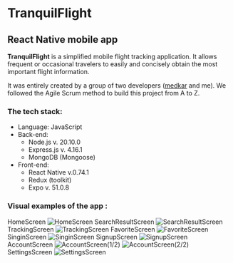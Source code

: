# TranquilFlight
## React Native mobile app

**TranquilFlight** is a simplified mobile flight tracking application. It allows frequent or occasional travelers to easily and concisely obtain the most important flight information.

It was entirely created by a group of two developers ([medkar](https://github.com/medkar) and me). We followed the Agile Scrum method to build this project from A to Z.

### The tech stack:
* Language: JavaScript
* Back-end:
  - Node.js v. 20.10.0
  - Express.js v. 4.16.1
  - MongoDB (Mongoose)
* Front-end:
  - React Native v.0.74.1
  - Redux (toolkit)
  - Expo v. 51.0.8

### Visual examples of the app :

HomeScreen
![HomeScreen](/frontend/assets/screenshots/home-screen.jpg)
SearchResultScreen
![SearchResultScreen](/frontend/assets/screenshots/search-screen.jpg)
TrackingScreen
![TrackingScreen](/frontend/assets/screenshots/tracking-screen.jpg)
FavoriteScreen
![FavoriteScreen](/frontend/assets/screenshots/favorites-screen-2.jpg)
SinginScreen
![SinginScreen](/frontend/assets/screenshots/sign-in-screen.jpg)
SignupScreen
![SignupScreen](/frontend/assets/screenshots/sign-up-screen.jpg)
AccountScreen
![AccountScreen(1/2)](/frontend/assets/screenshots/account-screen.jpg)
![AccountScreen(2/2)](/frontend/assets/screenshots/account-screen-2.jpg)
SettingsScreen
![SettingsScreen](/frontend/assets/screenshots/settings-screen.jpg)